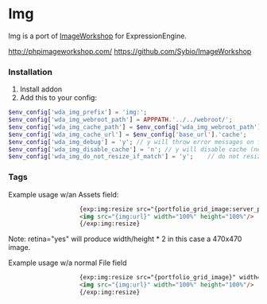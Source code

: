 Img
===
Img is a port of [ImageWorkshop](http://phpimageworkshop.com/) for ExpressionEngine.

http://phpimageworkshop.com/
https://github.com/Sybio/ImageWorkshop

### Installation

1. Install addon
2. Add this to your config:

```php
$env_config['wda_img_prefix'] = 'img:';
$env_config['wda_img_webroot_path'] = APPPATH.'../../webroot/';
$env_config['wda_img_cache_path'] = $env_config['wda_img_webroot_path'].'cache';
$env_config['wda_img_cache_url'] = $env_config['base_url'].'cache';
$env_config['wda_img_debug'] = 'y'; // y will throw error messages on failure
$env_config['wda_img_disable_cache'] = 'n'; // y will disable cache (new image will always be generated and overwrite existing file in cache)
$env_config['wda_img_do_not_resize_if_match'] = 'y';    // do not resize if image is exact match
```

### Tags

Example usage w/an Assets field:

```html
                    {exp:img:resize src="{portfolio_grid_image:server_path}" width="235" height="235" retina="yes"}
                    <img src="{img:url}" width="100%" height="100%"/>
                    {/exp:img:resize}
```

Note: retina="yes" will produce width/height * 2 in this case a 470x470 image.

Example usage w/a normal File field

```html
                    {exp:img:resize src="{portfolio_grid_image}" width="235" height="235" retina="yes"}
                    <img src="{img:url}" width="100%" height="100%"/>
                    {/exp:img:resize}
```
